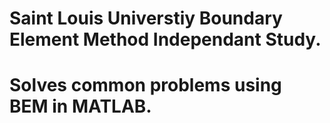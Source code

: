 # Saint Louis Universtiy Boundary Element Method Independant Study.
# Solves common problems using BEM in MATLAB. 
